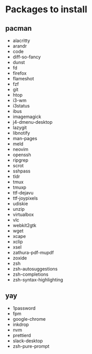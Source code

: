 # Packages to install

## pacman

- alacritty
- arandr
- code
- diff-so-fancy
- dunst
- fd <!-- needed for neovim -->
- firefox
- flameshot
- fzf
- git
- htop
- i3-wm
- i3status
- ibus
- imagemagick
- j4-dmenu-desktop
- lazygit
- libnotify <!-- needed for desktop notifications -->
- man-pages
- meld <!-- needed for Bright View -->
- neovim
- openssh
- ripgrep
- scrot
- sshpass <!-- needed for Head Node Installer -->
- tldr
- tmux
- tmuxp
- ttf-dejavu
- ttf-joypixels
- udiskie <!-- automatically mount devices -->
- unzip
- virtualbox <!-- needed for Head Node Installer -->
- vlc
- webkit2gtk <!-- needed for SSO in Cisco AnyConnect -->
- wget
- xcape <!-- needed for remapping Caps Lock -->
- xclip
- xsel
- zathura-pdf-mupdf
- zoxide
- zsh
- zsh-autosuggestions
- zsh-completions
- zsh-syntax-highlighting

## yay

- 1password
- fpm <!-- needed for Head Node Installer -->
- google-chrome
- inkdrop
- nvm
- prettierd
- slack-desktop
- zsh-pure-prompt
